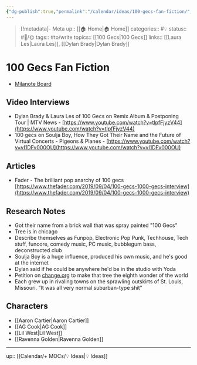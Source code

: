 ```yaml
---
{"dg-publish":true,"permalink":"/calendar/ideas/100-gecs-fan-fiction/","title":"100 Gecs Fan Fiction"}
---
```


> [!metadata]- Meta
> up:: [[🏠 Home\|🏠 Home]]
> categories:: #💡 
> status:: #📝/🌞
> tags::  #to/write 
> topics:: [[100 Gecs\|100 Gecs]] 
> links:: [[Laura Les\|Laura Les]], [[Dylan Brady\|Dylan Brady]]

# 100 Gecs Fan Fiction

- [Milanote Board](https://app.milanote.com/1KfCLF1Wygmcdf?p=3zfHUJCSsoe)
## Video Interviews

- Dylan Brady & Laura Les of 100 Gecs on Remix Album & Postponing Tour | MTV News - [https://www.youtube.com/watch?v=tlpfFjyzV44](https://www.youtube.com/watch?v=tlpfFjyzV44)
- 100 gecs on Soulja Boy, How They Got Their Name and the Future of Virtual Concerts - Pigeons & Planes - [https://www.youtube.com/watch?v=vI1DFv000OU](https://www.youtube.com/watch?v=vI1DFv000OU)

  

## Articles

- Fader - The brilliant pop anarchy of 100 gecs [https://www.thefader.com/2019/09/04/100-gecs-1000-gecs-interview](https://www.thefader.com/2019/09/04/100-gecs-1000-gecs-interview)


## Research Notes
-   Got their name from a brick wall that was spray painted "100 Gecs"
-   Tree is in chicago
-   Describe themselves as Funpop, Electronic Pop Punk, Techhouse, Tech stuff, funcore, comedy music, PC music, bubblegum bass, deconstructed club
-   Soulja Boy is a huge influence, produced his own music, and he's good at the internet
-   Dylan said if he could be anywhere he'd be in the studio with Yoda
-   Petition on [change.org](http://change.org) to make that tree the eighth wonder of the world
-   Each grew up in rivaling towns on the sprawling outskirts of St. Louis, Missouri. “It was all very normal suburban-type shit”

## Characters
- [[Aaron Cartier\|Aaron Cartier]]
- [[AG Cook\|AG Cook]]
- [[Lil West\|Lil West]]
- [[Ravenna Golden\|Ravenna Golden]]
---
up:: [[Calendar/+ MOCs/💡 Ideas\|💡 Ideas]]
